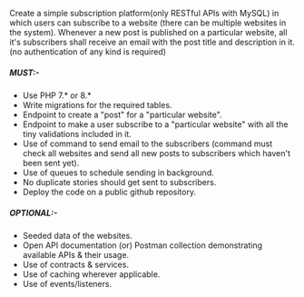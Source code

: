Create a simple subscription platform(only RESTful APIs with MySQL) in which users can subscribe to a website (there can
be multiple websites in the system). Whenever a new post is published on a particular website, all it's subscribers
shall receive an email with the post title and description in it. (no authentication of any kind is required)

##### MUST:-

- Use PHP 7.* or 8.*
- Write migrations for the required tables.
- Endpoint to create a "post" for a "particular website".
- Endpoint to make a user subscribe to a "particular website" with all the tiny validations included in it.
- Use of command to send email to the subscribers (command must check all websites and send all new posts to subscribers
  which haven't been sent yet).
- Use of queues to schedule sending in background.
- No duplicate stories should get sent to subscribers.
- Deploy the code on a public github repository.

##### OPTIONAL:-

- Seeded data of the websites.
- Open API documentation (or) Postman collection demonstrating available APIs & their usage.
- Use of contracts & services.
- Use of caching wherever applicable.
- Use of events/listeners.
